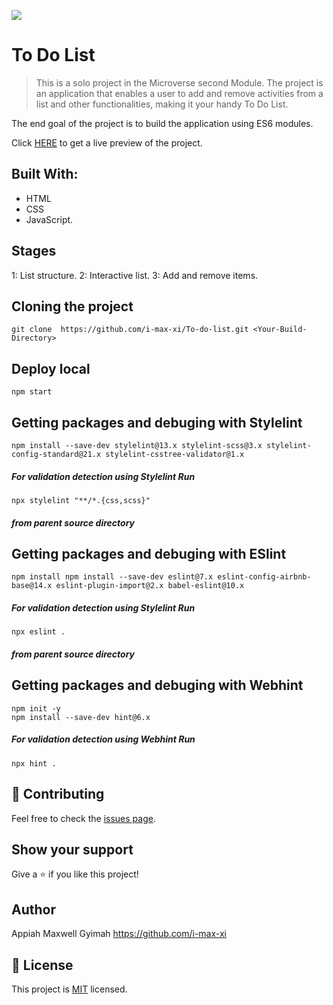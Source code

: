 ![](https://img.shields.io/badge/Microverse-blueviolet)

# To Do List


> This is a solo project in the Microverse second Module. The project is an application that enables a user to add and remove activities from a list and other functionalities, making it your handy To Do List.

The end goal of the project is to build the application using ES6 modules.

Click [HERE](https://i-max-xi.github.io/To-do-list/dist/) 
to get a live preview of the project.

## Built With:
 - HTML
 - CSS
 - JavaScript.

## Stages
1: List structure.
2: Interactive list.
3: Add and remove items.


## Cloning the project
```
git clone  https://github.com/i-max-xi/To-do-list.git <Your-Build-Directory>
```

## Deploy local
```
npm start
```

## Getting packages and debuging with Stylelint
```
npm install --save-dev stylelint@13.x stylelint-scss@3.x stylelint-config-standard@21.x stylelint-csstree-validator@1.x
```
##### For validation detection using Stylelint Run
```
npx stylelint "**/*.{css,scss}"
```
##### from parent source directory

## Getting packages and debuging with ESlint
```
npm install npm install --save-dev eslint@7.x eslint-config-airbnb-base@14.x eslint-plugin-import@2.x babel-eslint@10.x
```
##### For validation detection using Stylelint Run
```
npx eslint .
```
##### from parent source directory

## Getting packages and debuging with Webhint
```
npm init -y
npm install --save-dev hint@6.x
```
##### For validation detection using Webhint Run
```
npx hint .
```

 ## 🤝 Contributing

Feel free to check the [issues page](../../issues/).

## Show your support

Give a ⭐️ if you like this project!

## Author

Appiah Maxwell Gyimah 
  https://github.com/i-max-xi
## 📝 License

This project is [MIT](./MIT.md) licensed.
